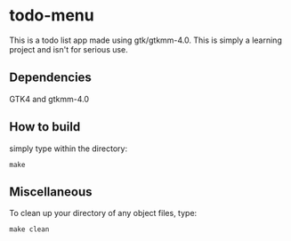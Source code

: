 # todo-menu
This is a todo list app made using gtk/gtkmm-4.0.
This is simply a learning project and isn't for serious use.

## Dependencies
GTK4 and gtkmm-4.0

## How to build
simply type within the directory:
```
make
```

## Miscellaneous
To clean up your directory of any object files, type:
```
make clean
```